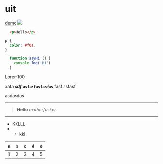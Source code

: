 # uit
[demo](https://www.facebook.com/)
![](https://helpx.adobe.com/content/dam/help/en/photoshop/using/convert-color-image-black-white/jcr_content/main-pars/before_and_after/image-before/Landscape-Color.jpg)
```html
  <p>Hello</p>
```
```css
p {
  color: #f0a;
}
```

```js
  function sayHi () {
    console.log('Hi')
  }
```

Lorem100

xafa **_sdf_** **`asfasfasfasfas`** fasf asfasf

asdasdas
_________________________________________________________________
> **Hello** _motherfucker_
_________________________________________________________________

* KKLLL
* * kkl

|a|b|c|d|e
|-|-|-|-|-|
|1|2|3|4|5
